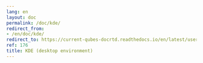 ```yaml
---
lang: en
layout: doc
permalink: /doc/kde/
redirect_from:
- /en/doc/kde/
redirect_to: https://current-qubes-docrtd.readthedocs.io/en/latest/user/advanced-topics/kde.html
ref: 176
title: KDE (desktop environment)
---
```

